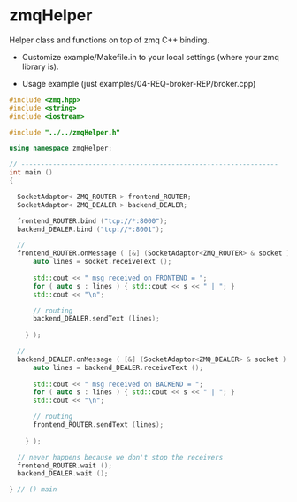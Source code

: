 zmqHelper
=========

Helper class and functions on top of zmq C++ binding.

* Customize example/Makefile.in to your local settings (where your zmq library is).


* Usage example (just examples/04-REQ-broker-REP/broker.cpp)


```cpp
#include <zmq.hpp>
#include <string>
#include <iostream>

#include "../../zmqHelper.h"

using namespace zmqHelper;

// -----------------------------------------------------------------
int main ()
{

  SocketAdaptor< ZMQ_ROUTER > frontend_ROUTER;
  SocketAdaptor< ZMQ_DEALER > backend_DEALER;

  frontend_ROUTER.bind ("tcp://*:8000");
  backend_DEALER.bind ("tcp://*:8001");

  // 
  frontend_ROUTER.onMessage ( [&] (SocketAdaptor<ZMQ_ROUTER> & socket ) {
	  auto lines = socket.receiveText ();
	  
	  std::cout << " msg received on FRONTEND = "; 
	  for ( auto s : lines ) { std::cout << s << " | "; }
	  std::cout << "\n";

	  // routing
	  backend_DEALER.sendText (lines);
	 
	} );

  // 
  backend_DEALER.onMessage ( [&] (SocketAdaptor<ZMQ_DEALER> & socket ) {
	  auto lines = backend_DEALER.receiveText ();
	  
	  std::cout << " msg received on BACKEND = "; 
	  for ( auto s : lines ) { std::cout << s << " | "; }
	  std::cout << "\n";

	  // routing
	  frontend_ROUTER.sendText (lines);
	 
	} );

  // never happens because we don't stop the receivers
  frontend_ROUTER.wait ();
  backend_DEALER.wait ();

} // () main
```

